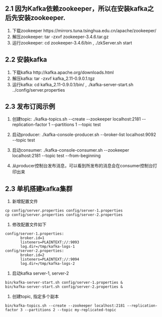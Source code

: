 ## 2.1 因为Kafka依赖zookeeper，所以在安装kafka之后先安装zookeeper.

1. 下载zookeeper https:\/\/mirrors.tuna.tsinghua.edu.cn\/apache\/zookeeper\/
2. 解压zookeeper:  tar -zxvf zookeeper-3.4.6.tar.gz 
3. 运行zookeeper: cd  zookeeper-3.4.6\/bin , .\/zkServer.sh start

## 2.2 安装kafka

1. 下载kafka http:\/\/kafka.apache.org\/downloads.html
2. 解压kafka:  tar -zxvf kafka\_2.11-0.9.0.1.tgz 
3. 运行kafka:  cd kafka\_2.11-0.9.0.1\/bin\/ ,  .\/kafka-server-start.sh ..\/config\/server.properties 

## 2.3 发布订阅示例

1. 创建topic: .\/kafka-topics.sh --create --zookeeper localhost:2181 --replication-factor 1 --partitions 1 --topic test

2. 启动producer:  .\/kafka-console-producer.sh --broker-list localhost:9092 --topic test

3. 启动consumer:  .\/kafka-console-consumer.sh --zookeeper localhost:2181 --topic test --from-beginning

4. 从producer控制台发布消息，可以看到所发布的消息会在consumer控制台打印出来


## 2.3 单机搭建kafka集群

1. 新增配置文件

```
cp config/server.properties config/server-1.properties
cp config/server.properties config/server-2.properties
```

1. 修改配置文件如下

```
config/server-1.properties: 
       broker.id=1 
       listeners=PLAINTEXT://:9093 
       log.dir=/tmp/kafka-logs-1 
config/server-2.properties: 
       broker.id=2 
       listeners=PLAINTEXT://:9094 
       log.dir=/tmp/kafka-logs-2
```

1. 启动kafka server-1, server-2

```
bin/kafka-server-start.sh config/server-1.properties &
bin/kafka-server-start.sh config/server-2.properties &
```

1. 创建topic, 指定多个副本

```
bin/kafka-topics.sh --create --zookeeper localhost:2181 --replication-factor 3 --partitions 2 --topic my-replicated-topic
```

